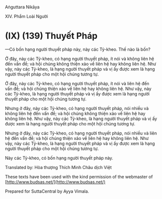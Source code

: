  

Aṅguttara Nikāya

XIV. Phẩm Loài Người

# (IX) (139) Thuyết Pháp

—Có bốn hạng người thuyết pháp này, này các Tỷ-kheo. Thế nào là bốn?

Ở đây, này các Tỷ-kheo, có hạng người thuyết pháp, ít nói và không liên hệ đến vấn đề; và hội chúng không thiện xảo về liên hệ hay không liên hệ. Như vậy, này các Tỷ-kheo, là hạng người thuyết pháp và vị ấy được xem là hạng người thuyết pháp cho một hội chúng tương tự.

Ở đây, này các Tỷ-kheo, có hạng người thuyết pháp, ít nói và liên hệ đến vấn đề; và hội chúng thiện xảo về liên hệ hay không liên hệ. Như vậy, này các Tỷ-kheo, là hạng người thuyết pháp và vị ấy được xem là hạng người thuyết pháp cho một hội chúng tương tự.

Nhưng ở đây, này các Tỷ-kheo, có hạng người thuyết pháp, nói nhiều và không liên hệ đến vấn đề; và hội chúng không thiện xảo về liên hệ hay không liên hệ. Như vậy, này các Tỷ-kheo, là hạng người thuyết pháp và vị ấy được xem là hạng người thuyết pháp cho một hội chúng tương tự.

Nhưng ở đây, này các Tỷ-kheo, có hạng người thuyết pháp, nói nhiều và liên hệ đến vấn đề; và hội chúng thiện xảo về liên hệ hay không liên hệ. Như vậy, này các Tỷ-kheo, là hạng người thuyết pháp và vị ấy được xem là hạng người thuyết pháp cho một hội chúng tương tự.

Này các Tỷ-kheo, có bốn hạng người thuyết pháp này.

Translated by: Hòa thượng Thích Minh Châu dịch Việt

These texts have been used with the kind permission of the webmaster of [http://www.budsas.net/](http://www.budsas.net/)

Prepared for SuttaCentral by Ayya Vimala.